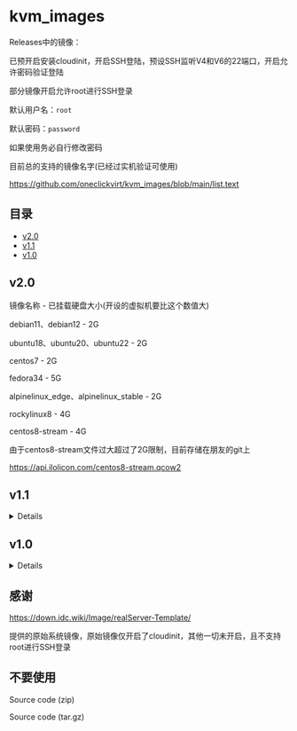 # kvm_images

Releases中的镜像：

已预开启安装cloudinit，开启SSH登陆，预设SSH监听V4和V6的22端口，开启允许密码验证登陆

部分镜像开启允许root进行SSH登录

默认用户名：```root```

默认密码：```password```

如果使用务必自行修改密码

目前总的支持的镜像名字(已经过实机验证可使用)

https://github.com/oneclickvirt/kvm_images/blob/main/list.text

## 目录

- [v2.0](#v2.0)
- [v1.1](#v1.1)
- [v1.0](#v1.0)

## v2.0

镜像名称 - 已挂载硬盘大小(开设的虚拟机要比这个数值大)

debian11、debian12 - 2G

ubuntu18、ubuntu20、ubuntu22 - 2G

centos7 - 2G

fedora34 - 5G

alpinelinux_edge、alpinelinux_stable - 2G

rockylinux8 - 4G

centos8-stream - 4G

由于centos8-stream文件过大超过了2G限制，目前存储在朋友的git上

https://api.ilolicon.com/centos8-stream.qcow2

## v1.1

<details>
说明：
  
在v1.0基础上预安装Qemu-guest-agent

镜像名称 - 已挂载硬盘大小(开设的虚拟机要比这个数值大)

debian系 - 2G

ubuntu系 - 2G

</details>

## v1.0

<details>
说明：

镜像名称 - 已挂载硬盘大小(开设的虚拟机的磁盘要大于或等于这个数值)

debian系 - 2G

ubuntu系 - 2G

archlinux系 - 2G

almalinux8 - 10G

fedora33 - 5G

opensuse-leap-15 - 10G

</details>

## 感谢

https://down.idc.wiki/Image/realServer-Template/

提供的原始系统镜像，原始镜像仅开启了cloudinit，其他一切未开启，且不支持root进行SSH登录

## 不要使用

Source code (zip)

Source code (tar.gz) 
